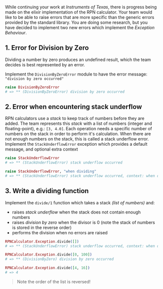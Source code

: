 While continuing your work at _Instruments of Texas_, there is progress being made on the elixir implementation of the RPN calculator. Your team would like to be able to raise errors that are more specific than the generic errors provided by the standard library. You are doing some research, but you have decided to implement two new errors which implement the _Exception Behaviour_.

## 1. Error for Division by Zero

Dividing a number by zero produces an undefined result, which the team decides is best represented by an error.

Implement the `DivisionByZeroError` module to have the error message: `"division by zero occurred"`

```elixir
raise DivisionByZeroError
# => ** (DivisionByZeroError) division by zero occurred
```

## 2. Error when encountering stack underflow

RPN calculators use a _stack_ to keep track of numbers before they are added. The team represents this _stack_ with a list of numbers (integer and floating-point), e.g.: `[3, 4.0]`. Each operation needs a specific number of numbers on the stack in order to perform it's calculation. When there are not enough numbers on the stack, this is called a stack underflow error. Implement the `StackUnderflowError` exception which provides a default message, and optional extra context

```elixir
raise StackUnderflowError
# => ** (StackUnderflowError) stack underflow occurred

raise StackUnderflowError, "when dividing"
# => ** (StackUnderflowError) stack underflow occurred, context: when dividing
```

## 3. Write a dividing function

Implement the `divide/1` function which takes a stack _(list of numbers)_ and:

- raises _stack underflow_ when the stack does not contain enough numbers
- raises _division by zero_ when the divisor is 0 (note the stack of numbers is stored in the reverse order)
- performs the division when no errors are raised

```elixir
RPNCalculator.Exception.divide([])
# => ** (StackUnderflowError) stack underflow occurred, context: when dividing

RPNCalculator.Exception.divide([0, 100])
# => ** (DivisionByZero) division by zero occurred

RPNCalculator.Exception.divide([4, 16])
# => 4
```

> Note the order of the list is reversed!
